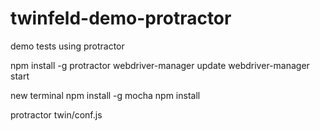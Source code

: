 # twinfeld-demo-protractor
demo  tests using protractor


npm install -g protractor
webdriver-manager update
webdriver-manager start

new terminal
npm install -g mocha
npm install

protractor twin/conf.js
